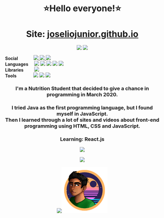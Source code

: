 <h1 align="center">
  ⭐Hello everyone!⭐
</h1>
<h1 align="center">
  Site: <a href="http://joseliojunior.github.io">joseliojunior.github.io</a>
</h1>
<p align="center">
  <img src="https://badges.pufler.dev/visits/joseliojunior/joseliojunior">
  <img src="https://badges.pufler.dev/commits/monthly/joseliojunior">
</p>
<p>
  <b>Social</b>&nbsp&nbsp&nbsp&nbsp&nbsp&nbsp&nbsp&nbsp&nbsp&nbsp&nbsp&nbsp
  <a href="https://www.artstation.com/josliojnior">
    <img src="https://img.shields.io/badge/-ArtStation-13aef0?style=for-the-badge&logo=artstation&logoColor=fff">
  </a>
  <a href="https://github.com/joseliojunior">
    <img src="https://img.shields.io/badge/-GitHub-0d1117?style=for-the-badge&logo=Github&logoColor=fff">
  </a>
  <a href="https://www.linkedin.com/in/josélio-de-souza-cavalcante-júnior-ba66791a3">
    <img src="https://img.shields.io/badge/Josélio%20Júnior%20-0275b3?style=for-the-badge&logo=linkedin">
  </a>
  
  
  <br>
  <b>Languages</b>&nbsp&nbsp&nbsp&nbsp
  <img src="https://img.shields.io/badge/HTML-e34c26?style=for-the-badge&logo=html5&logoColor=1c0c08">
  <img src="https://img.shields.io/badge/CSS-563d7c?style=for-the-badge&logo=css3&logoColor=beadd7">
  <img src="https://img.shields.io/badge/JavaScript-f1e05a?style=for-the-badge&logo=javascript&logoColor=544c12">
  <img src="https://img.shields.io/badge/Kotlin-a97bff?style=for-the-badge&logo=kotlin&logoColor=380f85">
  <img src="https://img.shields.io/badge/JSON-dddddd?style=for-the-badge&logo=json&logoColor=333333">
  <br>
  <b>Libraries</b>&nbsp&nbsp&nbsp&nbsp&nbsp&nbsp&nbsp&nbsp
  <img src="https://img.shields.io/badge/React.js-61DAFB?style=for-the-badge&logo=react&logoColor=111">
  <br>
  <b>Tools</b>&nbsp&nbsp&nbsp&nbsp&nbsp&nbsp&nbsp&nbsp&nbsp&nbsp&nbsp&nbsp&nbsp
  <img src="https://img.shields.io/badge/Visual_Studio_Code-007acc?style=for-the-badge&logo=visual-studio-code&logoColor=fff">
  <img src="https://img.shields.io/badge/Intellij_IDEA-000000?style=for-the-badge&logo=intellij-idea&logoColor=fff">
  <img src="https://img.shields.io/badge/Android_Studio-3ddc84?style=for-the-badge&logo=android-studio&logoColor=fff">
</p>
<h3 align="center">
  <b>I'm a Nutrition Student that decided to give a chance in programming in March 2020.</b>
</h3>
<h3 align="center">
I tried Java as the first programming language, but I found myself in JavaScript.<br>
Then I learned through a lot of sites and videos about front-end programming using HTML, CSS and JavaScript.
</h3>
<h3 align="center">
 Learning: React.js
</h3>
<p align="center">
  <img src="https://github-readme-stats.vercel.app/api?username=joseliojunior&show_icons=true&bg_color=0d1117&title_color=66ffcc&icon_color=88ff00&text_color=af4dff&locale=pt-br&hide_border=true&border_radius=10">
</p>
<p align="center">
  <img src="https://github-readme-stats.vercel.app/api/top-langs/?username=joseliojunior&layout=compact&bg_color=0d1117&title_color=66ffcc&text_color=88ff00&locale=pt-br&hide_border=true&border_radius=10&card_width=450">
</p>
<p align="center">
  <img src="charm.png"><img width="150px" src="me.png">
</p>

